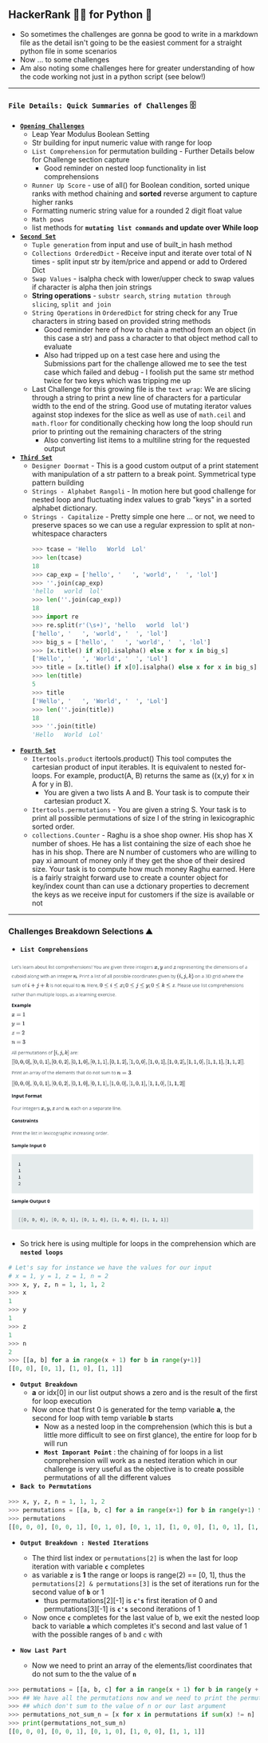 ## HackerRank 🧑‍💻 for Python 🐍
* So sometimes the challenges are gonna be good to write in a markdown file as the detail isn't going to be the easiest comment for a straight python file in some scenarios
* Now ... to some challenges 
* Am also noting some challenges here for greater understanding of how the code working not just in a python script (see below!)
---

### **`File Details: Quick Summaries of Challenges`** 🗄️
* [**`Opening Challenges`**](/HackerRank/entry_easy/opening_challenges.py)
    * Leap Year Modulus Boolean Setting
    * Str building for input numeric value with range for loop
    * `List Comprehension` for permutation building - Further Details below for Challenge section capture
        * Good reminder on nested loop functionality in list comprehensions
    * `Runner Up Score` - use of all() for Boolean condition, sorted unique ranks with method chaining and **sorted** reverse argument to capture higher ranks
    * Formatting numeric string value for a rounded 2 digit float value
    * `Math pows`
    * list methods for **`mutating list commands` and update over While loop**
* [**`Second Set`**](/HackerRank/entry_easy/second_set.py)
    * `Tuple generation` from input and use of built_in hash method 
    * `Collections OrderedDict` - Receive input and iterate over total of N times - split input str by item/price and append or add to Ordered Dict
    * `Swap Values` - isalpha check with lower/upper check to swap values if character is alpha then join strings
    * **String operations** - `substr search`, `string mutation through slicing`, `split and join`
    * `String Operations` in `OrderedDict` for string check for any True characters in string based on provided string methods
        - Good reminder here of how to chain a method from an object (in this case a str) and pass a character to that object method call to evaluate
        - Also had tripped up on a test case here and using the Submissions part for the challenge allowed me to see the test case which failed and debug - I foolish put the same str method twice for two keys which was tripping me up
    * Last Challenge for this growing file is the `text wrap`: We are slicing through a string to print a new line of characters for a particular width to the end of the string. Good use of mutating iterator values against stop indexes for the slice as well as use of `math.ceil` and `math.floor` for conditionally checking how long the loop should run prior to printing out the remaining characters of the string
        - Also converting list items to a multiline string for the requested output 
* [**`Third Set`**](/HackerRank/entry_easy/third_set.py)
    * `Designer Doormat` - This is a good custom output of a print statement with manipulation of a str pattern to a break point. Symmetrical type pattern building
    * `Strings - Alphabet Rangoli` - In motion here but good challenge for nested loop and fluctuating index values to grab "keys" in a sorted alphabet dictionary. 
    * `Strings - Capitalize` - Pretty simple one here ... or not, we need to preserve spaces so we can use a regular expression to split at non-whitespace characters
        ```python
        >>> tcase = 'Hello   World  Lol'
        >>> len(tcase)
        18
        >>> cap_exp = ['hello', '   ', 'world', '  ', 'lol']
        >>> ''.join(cap_exp)
        'hello   world  lol'
        >>> len(''.join(cap_exp))
        18
        >>> import re
        >>> re.split(r'(\s+)', 'hello   world  lol')
        ['hello', '   ', 'world', '  ', 'lol']
        >>> big_s = ['hello', '   ', 'world', '  ', 'lol']
        >>> [x.title() if x[0].isalpha() else x for x in big_s]
        ['Hello', '   ', 'World', '  ', 'Lol']
        >>> title = [x.title() if x[0].isalpha() else x for x in big_s]
        >>> len(title)
        5
        >>> title
        ['Hello', '   ', 'World', '  ', 'Lol']
        >>> len(''.join(title))
        18
        >>> ''.join(title)
        'Hello   World  Lol'
        ```
* [**`Fourth Set`**](/HackerRank/entry_easy/fourth_set.py)
    * `Itertools.product` itertools.product() This tool computes the cartesian product of input iterables. It is equivalent to nested for-loops. For example, product(A, B) returns the same as ((x,y) for x in A for y in B).
        - You are given a two lists A and B. Your task is to compute their cartesian product X.
    * `Itertools.permutations` - You are given a string S. Your task is to print all possible permutations of size l of the string in lexicographic sorted order.
    * `collections.Counter` - Raghu is a shoe shop owner. His shop has X number of shoes.
    He has a list containing the size of each shoe he has in his shop.
    There are N number of customers who are willing to pay  xi amount of money only if they get the shoe of their desired size.
    Your task is to compute how much money Raghu earned. Here is a fairly straight forward use to create a counter object for key/index count than can use a dctionary properties to decrement the keys as we receive input for customers if the size is available or not

---

### **Challenges Breakdown Selections** ⛰️

* **`List Comprehensions`**

![List Comp Question](images/l_comprehension_coords.png)
* So trick here is using multiple for loops in the comprehension which are **`nested loops`**
```python
# Let's say for instance we have the values for our input
# x = 1, y = 1, z = 1, n = 2
>>> x, y, z, n = 1, 1, 1, 2
>>> x
1
>>> y
1
>>> z
1
>>> n
2
>>> [[a, b] for a in range(x + 1) for b in range(y+1)]
[[0, 0], [0, 1], [1, 0], [1, 1]]
```
* **`Output Breakdown`**
    - **a** or idx[0] in our list output shows a zero and is the result of the first for loop execution
    - Now once that first 0 is generated for the temp variable **a**, the second for loop with temp variable **b** starts
        * Now as a nested loop in the comprehension (which this is but a little more difficult to see on first glance), the entire for loop for b will run
        * **`Most Imporant Point`** : the chaining of for loops in a list comprehension will work as a nested iteration which in our challenge is very useful as the objective is to create possible permutations of all the different values
* **`Back to Permutations`**
```python
>>> x, y, z, n = 1, 1, 1, 2
>>> permutations = [[a, b, c] for a in range(x+1) for b in range(y+1) for c in range(z+1)]
>>> permutations
[[0, 0, 0], [0, 0, 1], [0, 1, 0], [0, 1, 1], [1, 0, 0], [1, 0, 1], [1, 1, 0], [1, 1, 1]]
```
* **`Output Breakdown : Nested Iterations`**
    * The third list index or `permutations[2]` is when the last for loop iteration with variable **`c`** completes
    - as variable **`z`** is **1** the range or loops is range(2) == [0, 1], thus the `permutations[2] & permutations[3]` is the set of iterations run for the second value of **`b`** or 1
        - thus permutations[2][-1] is **`c's`** first iteration of 0 and permutations[3][-1] is **`c's`** second iterations of 1
    *  Now once **`c`** completes for the last value of b, we exit the nested loop back to variable **`a`** which completes it's second and last value of 1 with the possible ranges of `b` and `c` with 

* **`Now Last Part`**
    * Now we need to print an array of the elements/list coordinates that do not sum to the the value of **`n`**
```python
>>> permutations = [[a, b, c] for a in range(x + 1) for b in range(y + 1) for c in range(z + 1)]
>>> ## We have all the permutations now and we need to print the permutations
>>> ## which don't sum to the value of n or our last argument
>>> permutations_not_sum_n = [x for x in permutations if sum(x) != n]
>>> print(permutations_not_sum_n)
[[0, 0, 0], [0, 0, 1], [0, 1, 0], [1, 0, 0], [1, 1, 1]]
```